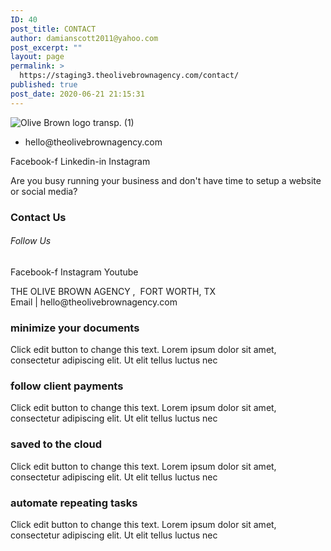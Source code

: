 ```yaml
---
ID: 40
post_title: CONTACT
author: damianscott2011@yahoo.com
post_excerpt: ""
layout: page
permalink: >
  https://staging3.theolivebrownagency.com/contact/
published: true
post_date: 2020-06-21 21:15:31
---
```

<img src="https://staging3.theolivebrownagency.com/wp-content/uploads/elementor/thumbs/Olive-Brown-logo-transp.-1-ottokdfmoop22y75zr3t1o5b0fmuthwwrs1c4hx4p8.png" title="Olive Brown logo transp. (1)" alt="Olive Brown logo transp. (1)" />											
					<ul>
							<li>
										hello@theolivebrownagency.com
									</li>
						</ul>
					<a target="_blank" rel="noopener noreferrer">
						Facebook-f
											</a>
					<a target="_blank" rel="noopener noreferrer">
						Linkedin-in
											</a>
					<a target="_blank" rel="noopener noreferrer">
						Instagram
											</a>
			<p>Are you busy running your business and don't have time to setup a website or social media?</p>		
			<h3>Contact Us</h3>		
			<h6>Follow Us</h6>		
					<a target="_blank" rel="noopener noreferrer">
						Facebook-f
											</a>
					<a target="_blank" rel="noopener noreferrer">
						Instagram
											</a>
					<a target="_blank" rel="noopener noreferrer">
						Youtube
											</a>
		<p>THE OLIVE BROWN AGENCY ,  FORT WORTH, TX<br />Email | hello@theolivebrownagency.com</p>		
				<h3>
					minimize your documents
				</h3>
								<p>Click edit button to change this text. Lorem ipsum dolor sit amet, consectetur adipiscing elit. Ut elit tellus luctus nec </p>
				<h3>
					follow client payments
				</h3>
								<p>Click edit button to change this text. Lorem ipsum dolor sit amet, consectetur adipiscing elit. Ut elit tellus luctus nec </p>
				<h3>
					saved to the cloud
				</h3>
								<p>Click edit button to change this text. Lorem ipsum dolor sit amet, consectetur adipiscing elit. Ut elit tellus luctus nec </p>
				<h3>
					automate repeating tasks
				</h3>
								<p>Click edit button to change this text. Lorem ipsum dolor sit amet, consectetur adipiscing elit. Ut elit tellus luctus nec </p>